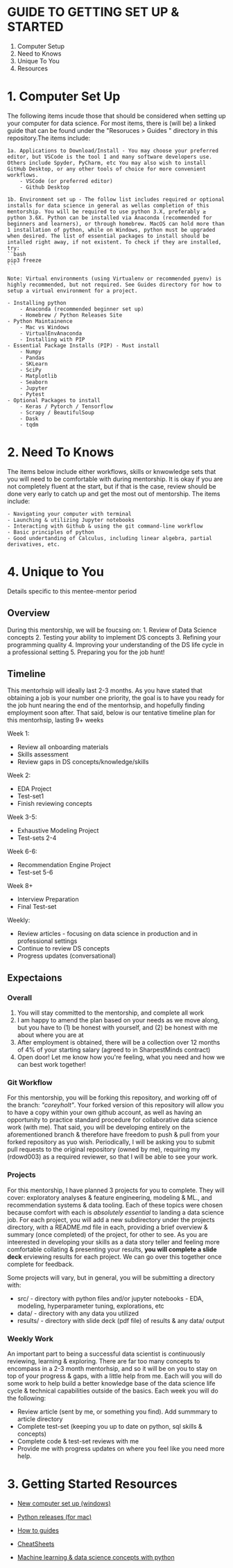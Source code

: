 # GUIDE TO GETTING SET UP & STARTED

1. Computer Setup
2. Need to Knows
3. Unique To You
4. Resources


# 1. Computer Set Up
The following items incude those that should be considered when setting up your computer for data science. For most items, there is (will be) a linked guide that can be found under the "Resoruces > Guides " directory in this repository.The items include:

    1a. Applications to Download/Install - You may choose your preferred editor, but VSCode is the tool I and many software developers use. Others include Spyder, PyCharm, etc You may also wish to install GitHub Desktop, or any other tools of choice for more convenient workflows. 
        - VSCode (or preferred editor)
        - Github Desktop

    1b. Environment set up - The follow list includes required or optional installs for data science in general as wellas completion of this mentorship. You will be required to use python 3.X, preferably ≥ python 3.6X. Python can be installed via Anaconda (recommended for beginners and learners), or through homebrew. MacOS can hold more than 1 installation of python, while on Windows, python must be upgraded when desired. The list of essential packages to install should be intalled right away, if not existent. To check if they are installed, try:
    ``bash
    pip3 freeze
    ```

    Note: Virtual environments (using Virtualenv or recommended pyenv) is highly recommended, but not required. See Guides directory for how to setup a virtual environment for a project. 

    - Installing python
        - Anaconda (recommended beginner set up)
        - Homebrew / Python Releases Site
    - Python Maintainence
        - Mac vs Windows
        - VirtualEnvAnaconda
        - Installing with PIP
    - Essential Package Installs (PIP) - Must install
        - Numpy
        - Pandas
        - SKLearn
        - SciPy
        - Matplotlib
        - Seaborn
        - Jupyter
        - Pytest
    - Optional Packages to install
        - Keras / Pytorch / Tensorflow
        - Scrapy / BeautifulSoup
        - Dask
        - tqdm


# 2. Need To Knows
The items below include either workflows, skills or knwowledge sets that you will need to be comfortable with during mentorship. It is okay if you are not completely fluent at the start, but if that is the case, review should be done very early to catch up and get the most out of mentorship. The items include:

    - Navigating your computer with terminal
    - Launching & utilizing Jupyter notebooks
    - Interacting with Github & using the git command-line workflow
    - Basic principles of python
    - Good undertanding of Calculus, including linear algebra, partial derivatives, etc.


# 4. Unique to You
Details specific to this mentee-mentor period

## Overview
During this mentorship, we will be foucsing on:
    1. Review of Data Science concepts
    2. Testing your ability to implement DS concepts
    3. Refining your programming quality
    4. Improving your understanding of the DS life cycle in a professional setting
    5. Preparing you for the job hunt!

## Timeline
This mentorhsip will ideally last 2-3 months. As you have stated that obtaining a job is your number one priority, the goal is to have you ready for the job hunt nearing the end of the mentorhsip, and hopefully finding employment soon after. That said, below is our tentative timeline plan for this mentorhsip, lasting 9+ weeks

Week 1: 
- Review all onboarding materials 
- Skills assessment
- Review gaps in DS concepts/knowledge/skills

Week 2:
- EDA Project
- Test-set1
- Finish reviewing concepts

Week 3-5:
- Exhaustive Modeling Project
- Test-sets 2-4

Week 6-6:
- Recommendation Engine Project
- Test-set 5-6

Week 8+
- Interview Preparation
- Final Test-set

Weekly:
- Review articles - focusing on data science in production and in professional settings
- Continue to review DS concepts
- Progress updates (conversational)

## Expectaions

### Overall
1. You will stay committed to the mentorship, and complete all work
2. I am happy to amend the plan based on your needs as we move along, but you have to (1) be honest with yourself, and (2) be honest with me about where you are at
3. After employment is obtained, there will be a collection over 12 months of 4% of your starting salary (agreed to in SharpestMinds contract) 
4. Open door! Let me know how you're feeling, what you need and how we can best work together!

### Git Workflow
For this mentorship, you will be forking this repository, and working off of the branch: *"coreyholt"*. Your forked version of this repository will allow you to have a copy within your own github account, as well as having an opportunity to practice standard procedure for collaborative data science work (with me). That said, you will be developing entirely on the aforementioned branch & therefore have freedom to push & pull from your forked repository as yuo wish. Periodically, I will be asking you to submit pull requests to the original repository (owned by me), requiring my (rdowd003) as a required reviewer, so that I will be able to see your work. 

### Projects
For this mentorship, I have planned 3 projects for you to complete. They will cover: exploratory analyses & feature engineering, modeling & ML., and recommendation systems & data tooling. Each of these topics were chosen because comfort with each is *absolutely essential* to landing a data science job. For each project, you will add a new subdirectory under the projects directory, with a README.md file in each, providing a brief overview & summary (once completed) of the project, for other to see. As you are inteerested in developing your skills as a data story teller and feeling more comfortable collating & presenting your results, **you will complete a slide deck** erviewing results for each project. We can go over this together once complete for feedback. 

Some projects will vary, but in general, you will be submitting a directory with: 
- src/ - directory with python files and/or jupyter notebooks - EDA, modeling, hyperparameter tuning, explorations, etc
- data/ - directory with any data you utilized
- results/ - directory with slide deck (pdf file) of results & any data/ output  


### Weekly Work
An important part to being a successful data scientist is continuously reviewing, learning & exploring. There are far too many concepts to encompass in a 2-3 month mentorhsip, and so it will be on you to stay on top of your progress & gaps, with a little help from me. Each will you will do some work to help build a better knowledge base of the data science life cycle & technical capabilities outside of the basics. Each week you will do the following:

- Review article (sent by me, or something you find). Add summmary to article directory
- Complete test-set (keeping you up to date on python, sql skills & concepts)
- Complete code & test-set reviews with me
- Provide me with progress updates on where you feel like you need more help. 

# 3. Getting Started Resources
- [New computer set up (windows)](https://medium.com/data-science-nerd/how-to-set-up-your-new-computer-for-data-science-projects-with-python-192af506e226)

- [Python releases (for mac)](https://www.python.org/downloads/macos/)
- [How to guides](https://github.com/rdowd003/RD_Mentoring/tree/main/Resources/Guides)
- [CheatSheets](https://github.com/rdowd003/RD_Mentoring/tree/main/Resources/Guides)
- [Machine learning & data science concepts with python](https://machinelearningmastery.com/)



